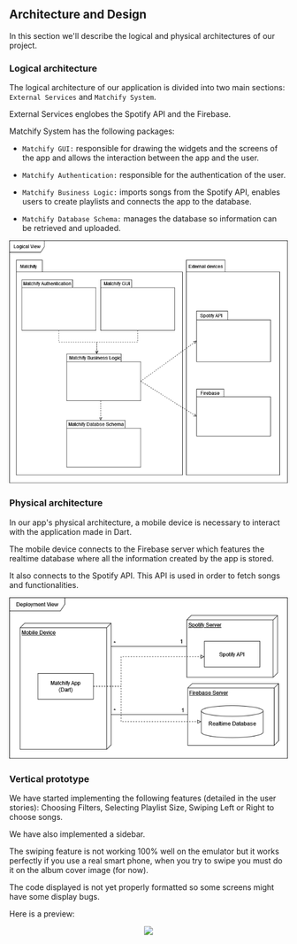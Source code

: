 
## Architecture and Design
In this section we'll describe the logical and physical architectures of our project.

### Logical architecture

The logical architecture of our application is divided into two main sections: `External Services` and `Matchify System`.

External Services englobes the Spotify API and the Firebase.

Matchify System has the following packages:

* `Matchify GUI:` responsible for drawing the widgets and the screens of the app and allows the interaction between the app and the user.

* `Matchify Authentication:` responsible for the authentication of the user.

* `Matchify Business Logic:` imports songs from the Spotify API, enables users to create playlists and connects the app to the database.

* `Matchify Database Schema:` manages the database so information can be retrieved and uploaded.

 <p align="center" justify="center">
  <img src="/images/logical_architecture.png"/>
</p>

### Physical architecture

In our app's physical architecture, a mobile device is necessary
to interact with the application made in Dart.

The mobile device connects to the Firebase server
which features the realtime database where all the information created by
the app is stored.

It also connects to the Spotify API. This API is used in order to fetch songs and functionalities.

 <p align="center" justify="center">
  <img src="/images/physical_architecture.png"/>
</p>


### Vertical prototype

We have started implementing the following features (detailed in the user stories): Choosing Filters, Selecting Playlist Size, Swiping Left or Right to choose songs.

We have also implemented a sidebar.

The swiping feature is not working 100% well on the emulator but it works perfectly if you use a real smart phone, when you try to swipe you must do it on the album cover image (for now).

The code displayed is not yet properly formatted so some screens might have some display bugs.

Here is a preview: 


<p align="center" justify="center">
  <img width=300 src="/images/prototype.gif"/>
</p>
